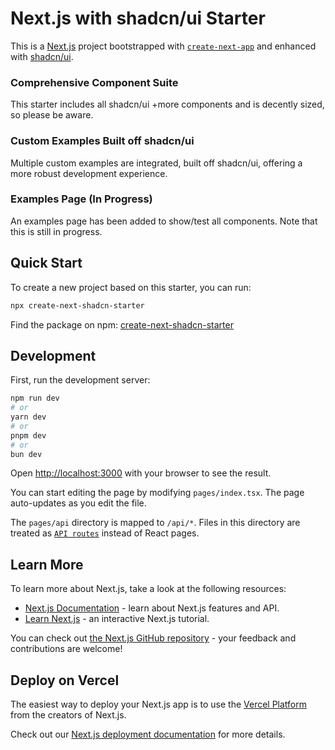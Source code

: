 # Next.js with shadcn/ui Starter

This is a [Next.js](https://nextjs.org/) project bootstrapped with [`create-next-app`](https://github.com/vercel/next.js/tree/canary/packages/create-next-app) and enhanced with [shadcn/ui](https://ui.shadcn.com/).

### Comprehensive Component Suite

This starter includes all shadcn/ui +more components and is decently sized, so please be aware.

### Custom Examples Built off shadcn/ui

Multiple custom examples are integrated, built off shadcn/ui, offering a more robust development experience.

### Examples Page (In Progress)

An examples page has been added to show/test all components. Note that this is still in progress.

## Quick Start

To create a new project based on this starter, you can run:

```bash
npx create-next-shadcn-starter
```

Find the package on npm: [create-next-shadcn-starter](https://www.npmjs.com/package/create-next-shadcn-starter)

## Development

First, run the development server:

```bash
npm run dev
# or
yarn dev
# or
pnpm dev
# or
bun dev
```

Open [http://localhost:3000](http://localhost:3000) with your browser to see the result.

You can start editing the page by modifying `pages/index.tsx`. The page auto-updates as you edit the file.

The `pages/api` directory is mapped to `/api/*`. Files in this directory are treated as [`API routes`](https://nextjs.org/docs/api-routes/introduction) instead of React pages.

## Learn More

To learn more about Next.js, take a look at the following resources:

- [Next.js Documentation](https://nextjs.org/docs) - learn about Next.js features and API.
- [Learn Next.js](https://nextjs.org/learn) - an interactive Next.js tutorial.

You can check out [the Next.js GitHub repository](https://github.com/vercel/next.js/) - your feedback and contributions are welcome!

## Deploy on Vercel

The easiest way to deploy your Next.js app is to use the [Vercel Platform](https://vercel.com/new?utm_medium=default-template&filter=next.js&utm_source=create-next-app&utm_campaign=create-next-app-readme) from the creators of Next.js.

Check out our [Next.js deployment documentation](https://nextjs.org/docs/deployment) for more details.
